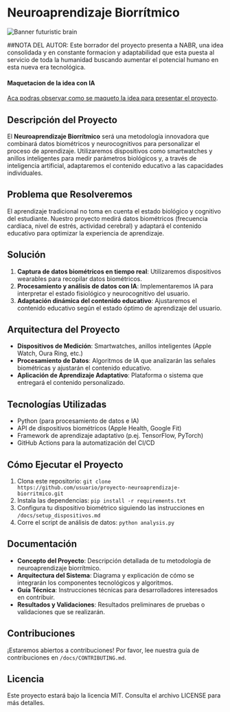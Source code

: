 # Neuroaprendizaje Biorrítmico

![Banner futuristic brain](source_research_documentation\readme.md\pexels-googledeepmind-17483868.jpg)

##NOTA DEL AUTOR: Este borrador del proyecto presenta a NABR, una idea consolidada y en constante formacion y adaptabilidad que esta puesta al servicio de toda la humanidad buscando aumentar el potencial humano en esta nueva era tecnológica.

#### Maquetacion de la idea con IA
[Aca podras observar como se maqueto la idea para presentar el proyecto](./readme_data/initial_researchs.md).

## Descripción del Proyecto
El **Neuroaprendizaje Biorrítmico** será una metodología innovadora que combinará datos biométricos y neurocognitivos para personalizar el proceso de aprendizaje. Utilizaremos dispositivos como smartwatches y anillos inteligentes para medir parámetros biológicos y, a través de inteligencia artificial, adaptaremos el contenido educativo a las capacidades individuales.

## Problema que Resolveremos
El aprendizaje tradicional no toma en cuenta el estado biológico y cognitivo del estudiante. Nuestro proyecto medirá datos biométricos (frecuencia cardíaca, nivel de estrés, actividad cerebral) y adaptará el contenido educativo para optimizar la experiencia de aprendizaje.

## Solución
1. **Captura de datos biométricos en tiempo real**: Utilizaremos dispositivos wearables para recopilar datos biométricos.
2. **Procesamiento y análisis de datos con IA**: Implementaremos IA para interpretar el estado fisiológico y neurocognitivo del usuario.
3. **Adaptación dinámica del contenido educativo**: Ajustaremos el contenido educativo según el estado óptimo de aprendizaje del usuario.

## Arquitectura del Proyecto
- **Dispositivos de Medición**: Smartwatches, anillos inteligentes (Apple Watch, Oura Ring, etc.)
- **Procesamiento de Datos**: Algoritmos de IA que analizarán las señales biométricas y ajustarán el contenido educativo.
- **Aplicación de Aprendizaje Adaptativo**: Plataforma o sistema que entregará el contenido personalizado.

## Tecnologías Utilizadas
- Python (para procesamiento de datos e IA)
- API de dispositivos biométricos (Apple Health, Google Fit)
- Framework de aprendizaje adaptativo (p.ej. TensorFlow, PyTorch)
- GitHub Actions para la automatización del CI/CD

## Cómo Ejecutar el Proyecto
1. Clona este repositorio: `git clone https://github.com/usuario/proyecto-neuroaprendizaje-biorritmico.git`
2. Instala las dependencias: `pip install -r requirements.txt`
3. Configura tu dispositivo biométrico siguiendo las instrucciones en `/docs/setup_dispositivos.md`
4. Corre el script de análisis de datos: `python analysis.py`

## Documentación
- **Concepto del Proyecto**: Descripción detallada de tu metodología de neuroaprendizaje biorrítmico.
- **Arquitectura del Sistema**: Diagrama y explicación de cómo se integrarán los componentes tecnológicos y algoritmos.
- **Guía Técnica**: Instrucciones técnicas para desarrolladores interesados en contribuir.
- **Resultados y Validaciones**: Resultados preliminares de pruebas o validaciones que se realizarán.

## Contribuciones
¡Estaremos abiertos a contribuciones! Por favor, lee nuestra guía de contribuciones en `/docs/CONTRIBUTING.md`.

## Licencia
Este proyecto estará bajo la licencia MIT. Consulta el archivo LICENSE para más detalles.
